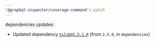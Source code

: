 ```yaml
---
'@graphql-inspector/coverage-command': patch
---
```

dependencies updates:
  - Updated dependency [`tslib@2.5.1` ↗︎](https://www.npmjs.com/package/tslib/v/2.5.1) (from
    `2.5.0`, in `dependencies`)
